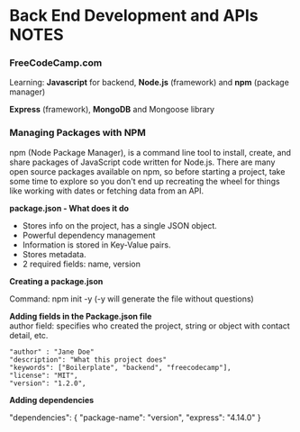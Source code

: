 # Back End Development and APIs NOTES
### FreeCodeCamp.com

Learning: **Javascript** for backend, 
**Node.js** (framework) and **npm** (package manager)

**Express** (framework), **MongoDB** and Mongoose library

### Managing Packages with NPM

npm (Node Package Manager), is a command line tool to install, create, and share packages of JavaScript code written for Node.js. There are many open source packages available on npm, so before starting a project, take some time to explore so you don't end up recreating the wheel for things like working with dates or fetching data from an API.

**package.json - What does it do** 
* Stores info on the project, has a single JSON object. 
* Powerful dependency management
* Information is stored in Key-Value pairs.
* Stores metadata.
* 2 required fields: name, version

**Creating a package.json** 

Command: npm init -y (-y will generate the file without questions)

**Adding fields in the Package.json file**<Br/>
author field: specifies who created the project, string or object with contact detail, etc.

    "author" : "Jane Doe"
    "description": "What this project does"
    "keywords": ["Boilerplate", "backend", "freecodecamp"],
	"license": "MIT",
	"version": "1.2.0",

**Adding dependencies**

"dependencies": {
  "package-name": "version",
  "express": "4.14.0"
}


